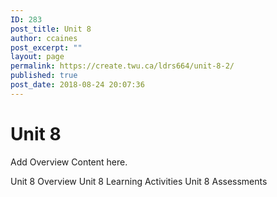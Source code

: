 ```yaml
---
ID: 283
post_title: Unit 8
author: ccaines
post_excerpt: ""
layout: page
permalink: https://create.twu.ca/ldrs664/unit-8-2/
published: true
post_date: 2018-08-24 20:07:36
---
```

<!--themify_builder_static--><h1>Unit 8<br/></h1>
 <p>Add Overview Content here.</p> 
 Unit 8 Overview Unit 8 Learning Activities Unit 8 Assessments<!--/themify_builder_static-->